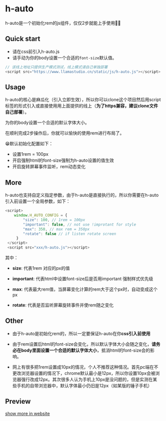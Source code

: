 # h-auto

h-auto是一个初始化rem的js组件，仅仅2步就能上手使用👨‍🍳

## Quick start

- 请在css前引入h-auto.js
- 请手动为你的body设置一个合适的<code>font-size</code>默认值。

```javascript
// 该线上地址只提供生产模式测试，线上模式请自己单独部署
<script src="https://www.llamastudio.cn/static/js/h-auto.js"></script>
```

## Usage

h-auto的核心是麻瓜化（引入立即生效），所以你可以clone这个项目然后用script标签的形式引入或直接使用用上面提供的线上（**为了https兼容，建议clone文件自己部署**）。

为你的body设置一个合适的默认字体大小。

在顺利完成2步操作后，你就可以愉快的使用rem进行布局了。

😁默认初始化配置如下：

- 设置1rem = 100px 
- 开启强制html的font-size强制为h-auto设置的值生效
- 开启旋转屏幕事件监听，rem动态变化




## More

h-auto也支持自定义指定参数，由于h-auto是直接执行的，所以你需要在h-auto引入前设置一个全局参数，如下：

```javascript
<script>
    window.H_AUTO_CONFIG = {
        "size": 100, // 1rem = 100px
        "important": false, // not use !improtant for style
        "max": 350, // max rem = 350px
        "rotate": false // if listen rotate screen
     }
 </script>
 <script src="xxx/h-auto.js"></script>
```

其中：

- **size**: 代表1rem 对应的px的值

- **important**: 代表html中设置font-size后是否用important 强制样式优先级

- **max**: 代表最大rem值，当屏幕变化计算的rem大于这个px时，自动变成这个px

- **rotate**: 代表是否监听屏幕旋转事件并使rem随之变化

## Other

- 由于h-auto是初始化rem的，所以一定要保证h-auto在你**css引入前使用**

- 由于rem设置后html的font-size会变化，所以默认字体大小会随之变化，**请务必在body里面设置一个合适的默认字体大小**，抵消html的font-size会的影响。

- 网上有很多把1rem设置成10px的情况，个人不推荐这种情况。首先pc端在不更改浏览器设置的情况下，chrome默认最小是12px，所以你设置10px会被浏览器强行改成12px。其次很多人认为手机上10px是没问题的，但是实测在某些手机的自带浏览器中，默认字体最小仍旧是12px（如某版的锤子手机）

## Preview

<a href="https://yuanhaoyu.github.io/h-auto/test/index.html"> show more in website </a>

